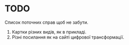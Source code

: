 # TODO

Список поточних справ щоб не забути.

1. Картки різних видів, як в прикладі.
2. Різні посилання як на сайті цифрової трансформації.